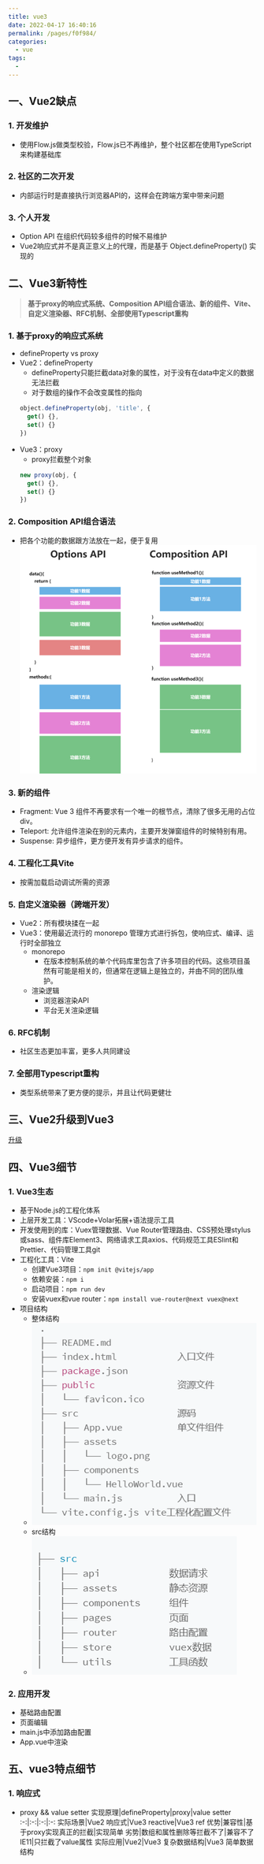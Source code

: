 ```yaml
---
title: vue3
date: 2022-04-17 16:40:16
permalink: /pages/f0f984/
categories:
  - vue
tags:
  - 
---
```

## 一、Vue2缺点
### 1. 开发维护
- 使用Flow.js做类型校验，Flow.js已不再维护，整个社区都在使用TypeScript来构建基础库
### 2. 社区的二次开发
- 内部运行时是直接执行浏览器API的，这样会在跨端方案中带来问题
### 3. 个人开发
- Option API 在组织代码较多组件的时候不易维护
- Vue2响应式并不是真正意义上的代理，而是基于 Object.defineProperty() 实现的
## 二、Vue3新特性
> **基于proxy的响应式系统、Composition API组合语法、新的组件、Vite、自定义渲染器、RFC机制、全部使用Typescript重构**
### 1. 基于proxy的响应式系统
- defineProperty vs proxy
- Vue2：defineProperty
  - defineProperty只能拦截data对象的属性，对于没有在data中定义的数据无法拦截
  - 对于数组的操作不会改变属性的指向
  ```js
  object.defineProperty(obj, 'title', {
    get() {},
    set() {}
  })
  ```
- Vue3：proxy
  - proxy拦截整个对象
  ```js
  new proxy(obj, {
    get() {},
    set() {}
  })
  ```
### 2. Composition API组合语法
  - 把各个功能的数据跟方法放在一起，便于复用
![Composition API示意图](./compositionAPI.png)
### 3. 新的组件
- Fragment: Vue 3 组件不再要求有一个唯一的根节点，清除了很多无用的占位 div。
- Teleport: 允许组件渲染在别的元素内，主要开发弹窗组件的时候特别有用。
- Suspense: 异步组件，更方便开发有异步请求的组件。
### 4. 工程化工具Vite
- 按需加载启动调试所需的资源
### 5. 自定义渲染器（跨端开发）
- Vue2：所有模块揉在一起
- Vue3：使用最近流行的 monorepo 管理方式进行拆包，使响应式、编译、运行时全部独立
  - monorepo
    - 在版本控制系统的单个代码库里包含了许多项目的代码。这些项目虽然有可能是相关的，但通常在逻辑上是独立的，并由不同的团队维护。
  - 渲染逻辑
    - 浏览器渲染API
    - 平台无关渲染逻辑
### 6. RFC机制
  - 社区生态更加丰富，更多人共同建设
### 7. 全部用Typescript重构
  - 类型系统带来了更方便的提示，并且让代码更健壮
## 三、Vue2升级到Vue3
[升级](https://gogocode.io/zh/docs/vue/vue2-to-vue3)
## 四、Vue3细节
### 1. Vue3生态
- 基于Node.js的工程化体系
- 上层开发工具：VScode+Volar拓展+语法提示工具
- 开发使用到的库：Vuex管理数据、Vue Router管理路由、CSS预处理stylus或sass、组件库Element3、网络请求工具axios、代码规范工具ESlint和Prettier、代码管理工具git
- 工程化工具：Vite
  - 创建Vue3项目：`npm init @vitejs/app`
  - 依赖安装：`npm i`
  - 启动项目：`npm run dev`
  - 安装vuex和vue router：`npm install vue-router@next vuex@next`
- 项目结构
  - 整体结构  
  - ![整体结构](./allProjectStructure.png)  
  - src结构
  - ![src结构](./projectStructure.png)
### 2. 应用开发
- 基础路由配置
- 页面编辑
- main.js中添加路由配置
- App.vue中渲染
## 五、vue3特点细节
### 1. 响应式

- proxy && value setter
实现原理|defineProperty|proxy|value setter
:-:|:-:|:-:|:-:
实际场景|Vue2 响应式|Vue3 reactive|Vue3 ref
优势|兼容性|基于proxy实现真正的拦截|实现简单
劣势|数组和属性删除等拦截不了|兼容不了IE11|只拦截了value属性
实际应用|Vue2|Vue3 复杂数据结构|Vue3 简单数据结构
